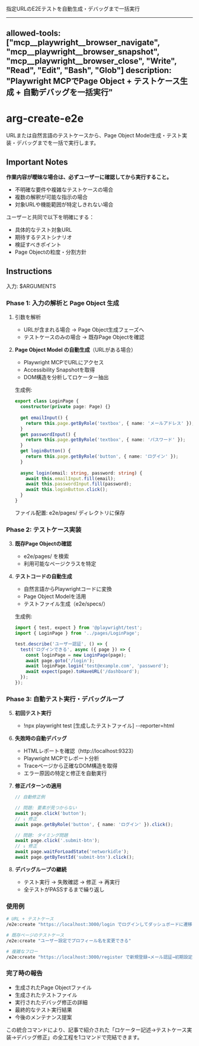 指定URLのE2Eテストを自動生成・デバッグまで一括実行

---
allowed-tools: ["mcp__playwright__browser_navigate", "mcp__playwright__browser_snapshot", "mcp__playwright__browser_close", "Write", "Read", "Edit", "Bash", "Glob"]
description: "Playwright MCPでPage Object + テストケース生成 + 自動デバッグを一括実行"
---

# arg-create-e2e

URLまたは自然言語のテストケースから、Page Object Model生成・テスト実装・デバッグまでを一括で実行します。

## Important Notes

**作業内容が曖昧な場合は、必ずユーザーに確認してから実行すること。**
- 不明確な要件や複雑なテストケースの場合
- 複数の解釈が可能な指示の場合  
- 対象URLや機能範囲が特定しきれない場合

ユーザーと共同で以下を明確にする：
- 具体的なテスト対象URL
- 期待するテストシナリオ
- 検証すべきポイント
- Page Objectの粒度・分割方針

## Instructions

入力: $ARGUMENTS

### Phase 1: 入力の解析と Page Object 生成

1. 引数を解析
   - URLが含まれる場合 → Page Object生成フェーズへ
   - テストケースのみの場合 → 既存Page Objectを確認

2. **Page Object Model の自動生成**（URLがある場合）
   - Playwright MCPでURLにアクセス
   - Accessibility Snapshotを取得
   - DOM構造を分析してロケーター抽出
   
   生成例:
   ```typescript
   export class LoginPage {
     constructor(private page: Page) {}
     
     get emailInput() { 
       return this.page.getByRole('textbox', { name: 'メールアドレス' });
     }
     get passwordInput() {
       return this.page.getByRole('textbox', { name: 'パスワード' });
     }
     get loginButton() {
       return this.page.getByRole('button', { name: 'ログイン' });
     }
     
     async login(email: string, password: string) {
       await this.emailInput.fill(email);
       await this.passwordInput.fill(password);
       await this.loginButton.click();
     }
   }
   ```

   ファイル配置: e2e/pages/ ディレクトリに保存

### Phase 2: テストケース実装

3. **既存Page Objectの確認**
   - e2e/pages/ を検索
   - 利用可能なページクラスを特定

4. **テストコードの自動生成**
   - 自然言語からPlaywrightコードに変換
   - Page Object Modelを活用
   - テストファイル生成（e2e/specs/）

   生成例:
   ```typescript
   import { test, expect } from '@playwright/test';
   import { LoginPage } from '../pages/LoginPage';
   
   test.describe('ユーザー認証', () => {
     test('ログインできる', async ({ page }) => {
       const loginPage = new LoginPage(page);
       await page.goto('/login');
       await loginPage.login('test@example.com', 'password');
       await expect(page).toHaveURL('/dashboard');
     });
   });
   ```

### Phase 3: 自動テスト実行・デバッグループ

5. **初回テスト実行**
   - !npx playwright test [生成したテストファイル] --reporter=html

6. **失敗時の自動デバッグ**
   - HTMLレポートを確認（http://localhost:9323）
   - Playwright MCPでレポート分析
   - Traceページから正確なDOM構造を取得
   - エラー原因の特定と修正を自動実行

7. **修正パターンの適用**
   ```typescript
   // 自動修正例
   
   // 問題: 要素が見つからない
   await page.click('button');
   // ↓ 修正
   await page.getByRole('button', { name: 'ログイン' }).click();
   
   // 問題: タイミング問題
   await page.click('.submit-btn');
   // ↓ 修正  
   await page.waitForLoadState('networkidle');
   await page.getByTestId('submit-btn').click();
   ```

8. **デバッグループの継続**
   - テスト実行 → 失敗確認 → 修正 → 再実行
   - 全テストがPASSするまで繰り返し

### 使用例

```bash
# URL + テストケース
/e2e:create "https://localhost:3000/login でログインしてダッシュボードに遷移"

# 既存ページのテストケース
/e2e:create "ユーザー設定でプロフィール名を変更できる"

# 複雑なフロー
/e2e:create "https://localhost:3000/register で新規登録→メール認証→初期設定完了"
```

### 完了時の報告

- 生成されたPage Objectファイル
- 生成されたテストファイル  
- 実行されたデバッグ修正の詳細
- 最終的なテスト実行結果
- 今後のメンテナンス提案

この統合コマンドにより、記事で紹介された「ロケーター記述→テストケース実装→デバッグ修正」の全工程を1コマンドで完結できます。